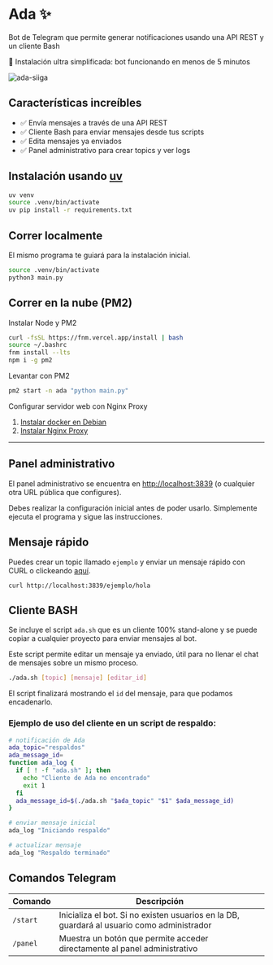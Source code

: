 # Ada ✨
Bot de Telegram que permite generar notificaciones usando una API REST y un cliente Bash

🤯 Instalación ultra simplificada: bot funcionando en menos de 5 minutos

![ada-siiga](https://github.com/user-attachments/assets/445aa91a-0115-4c9c-94cf-65eee431b8c3)

## Características increíbles
- ✅ Envía mensajes a través de una API REST
- ✅ Cliente Bash para enviar mensajes desde tus scripts
- ✅ Edita mensajes ya enviados
- ✅ Panel administrativo para crear topics y ver logs

## Instalación usando [uv](https://astral.sh/blog/uv)
```bash
uv venv
source .venv/bin/activate
uv pip install -r requirements.txt
```

## Correr localmente
El mismo programa te guiará para la instalación inicial.
```bash
source .venv/bin/activate
python3 main.py
```

## Correr en la nube (PM2)
Instalar Node y PM2
```bash
curl -fsSL https://fnm.vercel.app/install | bash
source ~/.bashrc
fnm install --lts
npm i -g pm2
```
Levantar con PM2
```bash
pm2 start -n ada "python main.py"
```
Configurar servidor web con Nginx Proxy
1. [Instalar docker en Debian](https://docs.docker.com/engine/install/debian/)
2. [Instalar Nginx Proxy](https://www.notion.so/opaito/docker-nginx-proxy-manager-ui-1213b18d779880b78ffdceeef72c3dca)

---

## Panel administrativo
El panel administrativo se encuentra en [http://localhost:3839](http://localhost:3839) (o cualquier otra URL pública que configures).

Debes realizar la configuración inicial antes de poder usarlo. Simplemente ejecuta el programa y sigue las instrucciones.

## Mensaje rápido
Puedes crear un topic llamado `ejemplo` y enviar un mensaje rápido con CURL o clickeando [aquí](http://localhost:3839/ejemplo/hola).
```
curl http://localhost:3839/ejemplo/hola
```

## Cliente BASH
Se incluye el script `ada.sh` que es un cliente 100% stand-alone y se puede copiar a cualquier proyecto para enviar mensajes al bot.

Este script permite editar un mensaje ya enviado, útil para no llenar el chat de mensajes sobre un mismo proceso.

```bash
./ada.sh [topic] [mensaje] [editar_id]
```

El script finalizará mostrando  el `id` del mensaje, para que podamos encadenarlo. 

### Ejemplo de uso del cliente en un script de respaldo:

```bash
# notificación de Ada
ada_topic="respaldos"
ada_message_id=
function ada_log {
  if [ ! -f "ada.sh" ]; then
    echo "Cliente de Ada no encontrado"
    exit 1
  fi
  ada_message_id=$(./ada.sh "$ada_topic" "$1" $ada_message_id)
}

# enviar mensaje inicial
ada_log "Iniciando respaldo"

# actualizar mensaje
ada_log "Respaldo terminado"
```

## Comandos Telegram

| Comando | Descripción                                                                 |
|---------|-----------------------------------------------------------------------------|
| `/start` | Inicializa el bot. Si no existen usuarios en la DB, guardará al usuario como administrador |
| `/panel` | Muestra un botón que permite acceder directamente al panel administrativo |

